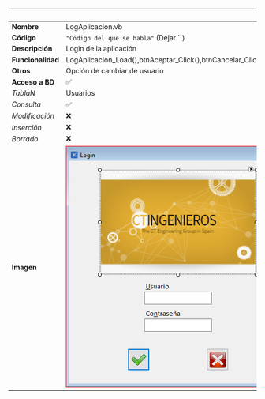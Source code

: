 |                   | **Respuestas**                          |
|-------------------|-----------------------------------------|
|**Nombre**         | LogAplicacion.vb      |
|**Código**         | `"Código del que se habla"` (Dejar ``)  | 
|**Descripción**    | Login de la aplicación              |
|**Funcionalidad**  | LogAplicacion_Load(),btnAceptar_Click(),btnCancelar_Click(),LogAplicacion_FormClosed(),TimerInicio_Tick(),logica.ValidarClaveUsuario(),logica.ObtenerRolUsuario(),logica.ObtenerAreaUsuario(),logica.EncriptaSHA(),logica.CargarDatosIni(),logica.EstablecerConexion(),logica.CerrarBaseDatos()        |
|**Otros**          | Opción de cambiar de usuario              |
|**Acceso a BD**    | ✅                               |
|*TablaN*           | Usuarios |
|*Consulta*         | ✅ |
|*Modificación*     | ❌ |
|*Inserción*        | ❌ |
|*Borrado*          | ❌ |
|**Imagen**           | ![Captura_de_pantalla](Capturas/LogAplicacion_Ventana.PNG)|
